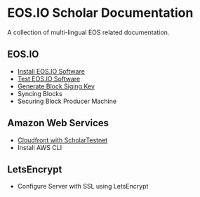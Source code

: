 # EOS.IO Scholar Documentation

A collection of multi-lingual EOS related documentation.

## EOS.IO

- [Install EOS.IO Software](eos/install-eosio-software/README.md)
- [Test EOS.IO Software](eos/test-eosio-software/README.md)
- [Generate Block Siging Key](eos/generate-block-signing-key/README.md)
- Syncing Blocks
- Securing Block Producer Machine

## Amazon Web Services

- [Cloudfront with ScholarTestnet](aws/cloudfront-with-scholar-testnet/README.md)
- Install AWS CLI

## LetsEncrypt

- Configure Server with SSL using LetsEncrypt
